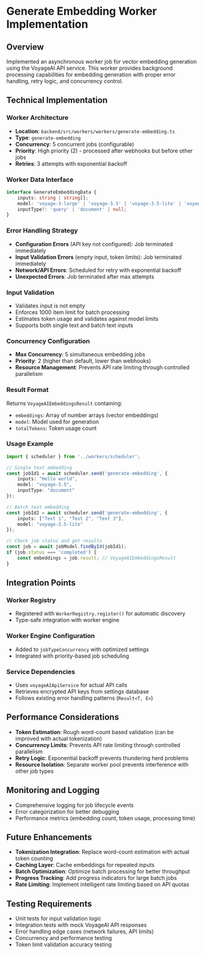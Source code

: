 # Generate Embedding Worker Implementation

## Overview
Implemented an asynchronous worker job for vector embedding generation using the VoyageAI API service. This worker provides background processing capabilities for embedding generation with proper error handling, retry logic, and concurrency control.

## Technical Implementation

### Worker Architecture
- **Location**: `backend/src/workers/workers/generate-embedding.ts`
- **Type**: `generate-embedding`
- **Concurrency**: 5 concurrent jobs (configurable)
- **Priority**: High priority (2) - processed after webhooks but before other jobs
- **Retries**: 3 attempts with exponential backoff

### Worker Data Interface
```typescript
interface GenerateEmbeddingData {
    inputs: string | string[];
    model: 'voyage-3-large' | 'voyage-3.5' | 'voyage-3.5-lite' | 'voyage-code-3' | 'voyage-finance-2' | 'voyage-law-2';
    inputType?: 'query' | 'document' | null;
}
```

### Error Handling Strategy
- **Configuration Errors** (API key not configured): Job terminated immediately
- **Input Validation Errors** (empty input, token limits): Job terminated immediately
- **Network/API Errors**: Scheduled for retry with exponential backoff
- **Unexpected Errors**: Job terminated after max attempts

### Input Validation
- Validates input is not empty
- Enforces 1000 item limit for batch processing
- Estimates token usage and validates against model limits
- Supports both single text and batch text inputs

### Concurrency Configuration
- **Max Concurrency**: 5 simultaneous embedding jobs
- **Priority**: 2 (higher than default, lower than webhooks)
- **Resource Management**: Prevents API rate limiting through controlled parallelism

### Result Format
Returns `VoyageAIEmbeddingsResult` containing:
- `embeddings`: Array of number arrays (vector embeddings)
- `model`: Model used for generation
- `totalTokens`: Token usage count

### Usage Example
```typescript
import { scheduler } from '../workers/scheduler';

// Single text embedding
const jobId1 = await scheduler.send('generate-embedding', {
    inputs: "Hello world",
    model: "voyage-3.5",
    inputType: "document"
});

// Batch text embedding
const jobId2 = await scheduler.send('generate-embedding', {
    inputs: ["Text 1", "Text 2", "Text 3"],
    model: "voyage-3.5-lite"
});

// Check job status and get results
const job = await jobModel.findById(jobId1);
if (job.status === 'completed') {
    const embeddings = job.result; // VoyageAIEmbeddingsResult
}
```

## Integration Points

### Worker Registry
- Registered with `WorkerRegistry.register()` for automatic discovery
- Type-safe integration with worker engine

### Worker Engine Configuration
- Added to `jobTypeConcurrency` with optimized settings
- Integrated with priority-based job scheduling

### Service Dependencies
- Uses `voyageAIApiService` for actual API calls
- Retrieves encrypted API keys from settings database
- Follows existing error handling patterns (`Result<T, E>`)

## Performance Considerations
- **Token Estimation**: Rough word-count based validation (can be improved with actual tokenization)
- **Concurrency Limits**: Prevents API rate limiting through controlled parallelism
- **Retry Logic**: Exponential backoff prevents thundering herd problems
- **Resource Isolation**: Separate worker pool prevents interference with other job types

## Monitoring and Logging
- Comprehensive logging for job lifecycle events
- Error categorization for better debugging
- Performance metrics (embedding count, token usage, processing time)

## Future Enhancements
- **Tokenization Integration**: Replace word-count estimation with actual token counting
- **Caching Layer**: Cache embeddings for repeated inputs
- **Batch Optimization**: Optimize batch processing for better throughput
- **Progress Tracking**: Add progress indicators for large batch jobs
- **Rate Limiting**: Implement intelligent rate limiting based on API quotas

## Testing Requirements
- Unit tests for input validation logic
- Integration tests with mock VoyageAI API responses
- Error handling edge cases (network failures, API limits)
- Concurrency and performance testing
- Token limit validation accuracy testing
